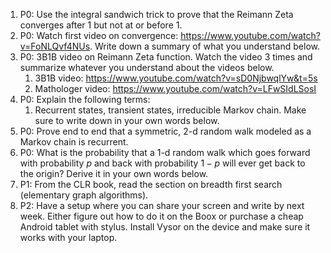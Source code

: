 1) P0: Use the integral sandwich trick to prove that the Reimann Zeta converges after $1$ but not at or before $1$.
2) P0: Watch first video on convergence: https://www.youtube.com/watch?v=FoNLQvf4NUs. Write down a summary of what you understand below.
3) P0: 3B1B video on Reimann Zeta function. Watch the video 3 times and summarize whatever you understand about the videos below.
	1) 3B1B video: https://www.youtube.com/watch?v=sD0NjbwqlYw&t=5s
	2) Mathologer video: https://www.youtube.com/watch?v=LFwSIdLSosI
4) P0: Explain the following terms:
	1) Recurrent states, transient states, irreducible Markov chain. Make sure to write down in your own words below.
5) P0: Prove end to end that a symmetric, 2-d random walk modeled as a Markov chain is recurrent.
6) P0: What is the probability that a 1-d random walk which goes forward with probability $p$ and back with probability $1-p$ will ever get back to the origin? Derive it in your own words below.
7) P1: From the CLR book, read the section on breadth first search (elementary graph algorithms). 
8) P2: Have a setup where you can share your screen and write by next week. Either figure out how to do it on the Boox or purchase a cheap Android tablet with stylus. Install Vysor on the device and make sure it works with your laptop.